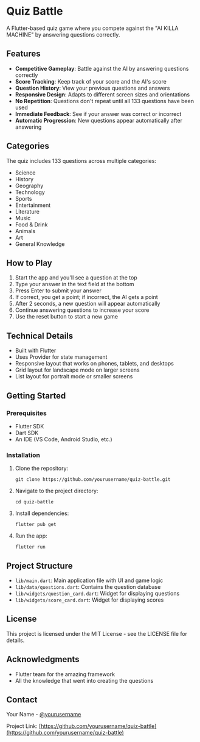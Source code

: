 # Quiz Battle

A Flutter-based quiz game where you compete against the "AI KILLA MACHINE" by answering questions correctly.

## Features

- **Competitive Gameplay**: Battle against the AI by answering questions correctly
- **Score Tracking**: Keep track of your score and the AI's score
- **Question History**: View your previous questions and answers
- **Responsive Design**: Adapts to different screen sizes and orientations
- **No Repetition**: Questions don't repeat until all 133 questions have been used
- **Immediate Feedback**: See if your answer was correct or incorrect
- **Automatic Progression**: New questions appear automatically after answering

## Categories

The quiz includes 133 questions across multiple categories:

- Science
- History
- Geography
- Technology
- Sports
- Entertainment
- Literature
- Music
- Food & Drink
- Animals
- Art
- General Knowledge

## How to Play

1. Start the app and you'll see a question at the top
2. Type your answer in the text field at the bottom
3. Press Enter to submit your answer
4. If correct, you get a point; if incorrect, the AI gets a point
5. After 2 seconds, a new question will appear automatically
6. Continue answering questions to increase your score
7. Use the reset button to start a new game

## Technical Details

- Built with Flutter
- Uses Provider for state management
- Responsive layout that works on phones, tablets, and desktops
- Grid layout for landscape mode on larger screens
- List layout for portrait mode or smaller screens

## Getting Started

### Prerequisites

- Flutter SDK
- Dart SDK
- An IDE (VS Code, Android Studio, etc.)

### Installation

1. Clone the repository:
   ```
   git clone https://github.com/yourusername/quiz-battle.git
   ```

2. Navigate to the project directory:
   ```
   cd quiz-battle
   ```

3. Install dependencies:
   ```
   flutter pub get
   ```

4. Run the app:
   ```
   flutter run
   ```

## Project Structure

- `lib/main.dart`: Main application file with UI and game logic
- `lib/data/questions.dart`: Contains the question database
- `lib/widgets/question_card.dart`: Widget for displaying questions
- `lib/widgets/score_card.dart`: Widget for displaying scores

## License

This project is licensed under the MIT License - see the LICENSE file for details.

## Acknowledgments

- Flutter team for the amazing framework
- All the knowledge that went into creating the questions

## Contact

Your Name - [@yourusername](https://twitter.com/yourusername)

Project Link: [https://github.com/yourusername/quiz-battle](https://github.com/yourusername/quiz-battle) 